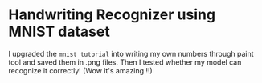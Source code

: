 # Handwriting Recognizer using MNIST dataset

I upgraded the `mnist tutorial` into writing my own numbers through paint tool and saved them in .png files.
Then I tested whether my model can recognize it correctly! 
(Wow it's amazing !!)
